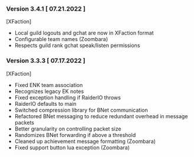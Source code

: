 ### Version 3.4.1 [ 07.21.2022 ]
[XFaction]
- Local guild logouts and gchat are now in XFaction format
- Configurable team names (Zoombara)
- Respects guild rank gchat speak/listen permissions

### Version 3.3.3 [ 07.17.2022 ]
[XFaction]
- Fixed ENK team association
- Recognizes legacy EK notes
- Fixed exception handling if RaiderIO throws
- RaiderIO defaults to main
- Switched compression library for BNet communication
- Refactored BNet messaging to reduce redundant overhead in message packets
- Better granularity on controlling packet size
- Randomizes BNet forwarding if above a threshold
- Cleaned up achievement message formatting (Zoombara)
- Fixed support button lua exception (Zoombara)